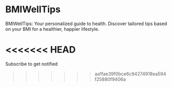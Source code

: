 # BMIWellTips
BMIWellTips: Your personalized guide to health. Discover tailored tips based on your BMI for a healthier, happier lifestyle.

<<<<<<< HEAD
=======
Subscribe to get notified 
>>>>>>> aa1fae39f0bce6c94274918ea594f25880f9406a
